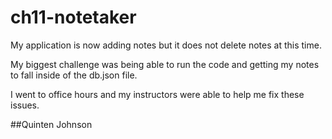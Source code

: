 # ch11-notetaker

My application is now adding notes but it does not delete notes at this time.

My biggest challenge was being able to run the code and getting my notes to fall inside of the db.json file.

I went to office hours and my instructors were able to help me fix these issues.

##Quinten Johnson
